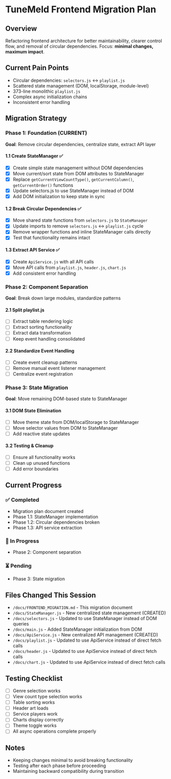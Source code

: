 # TuneMeld Frontend Migration Plan

## Overview

Refactoring frontend architecture for better maintainability, clearer control flow, and removal of circular dependencies. Focus: **minimal changes, maximum impact**.

## Current Pain Points

- Circular dependencies: `selectors.js` ↔ `playlist.js`
- Scattered state management (DOM, localStorage, module-level)
- 373-line monolithic `playlist.js`
- Complex async initialization chains
- Inconsistent error handling

## Migration Strategy

### Phase 1: Foundation (CURRENT)

**Goal**: Remove circular dependencies, centralize state, extract API layer

#### 1.1 Create StateManager ✅

- [x] Create simple state management without DOM dependencies
- [x] Move current/sort state from DOM attributes to StateManager
- [x] Replace `getCurrentViewCountType()`, `getCurrentColumn()`, `getCurrentOrder()` functions
- [x] Update selectors.js to use StateManager instead of DOM
- [x] Add DOM initialization to keep state in sync

#### 1.2 Break Circular Dependencies ✅

- [x] Move shared state functions from `selectors.js` to `StateManager`
- [x] Update imports to remove `selectors.js` ↔ `playlist.js` cycle
- [x] Remove wrapper functions and inline StateManager calls directly
- [x] Test that functionality remains intact

#### 1.3 Extract API Service ✅

- [x] Create `ApiService.js` with all API calls
- [x] Move API calls from `playlist.js`, `header.js`, `chart.js`
- [x] Add consistent error handling

### Phase 2: Component Separation

**Goal**: Break down large modules, standardize patterns

#### 2.1 Split playlist.js

- [ ] Extract table rendering logic
- [ ] Extract sorting functionality
- [ ] Extract data transformation
- [ ] Keep event handling consolidated

#### 2.2 Standardize Event Handling

- [ ] Create event cleanup patterns
- [ ] Remove manual event listener management
- [ ] Centralize event registration

### Phase 3: State Migration

**Goal**: Move remaining DOM-based state to StateManager

#### 3.1 DOM State Elimination

- [ ] Move theme state from DOM/localStorage to StateManager
- [ ] Move selector values from DOM to StateManager
- [ ] Add reactive state updates

#### 3.2 Testing & Cleanup

- [ ] Ensure all functionality works
- [ ] Clean up unused functions
- [ ] Add error boundaries

## Current Progress

### ✅ Completed

- Migration plan document created
- Phase 1.1: StateManager implementation
- Phase 1.2: Circular dependencies broken
- Phase 1.3: API service extraction

### 🔄 In Progress

- Phase 2: Component separation

### ⏳ Pending

- Phase 3: State migration

## Files Changed This Session

- `/docs/FRONTEND_MIGRATION.md` - This migration document
- `/docs/StateManager.js` - New centralized state management (CREATED)
- `/docs/selectors.js` - Updated to use StateManager instead of DOM queries
- `/docs/main.js` - Added StateManager initialization from DOM
- `/docs/ApiService.js` - New centralized API management (CREATED)
- `/docs/playlist.js` - Updated to use ApiService instead of direct fetch calls
- `/docs/header.js` - Updated to use ApiService instead of direct fetch calls
- `/docs/chart.js` - Updated to use ApiService instead of direct fetch calls

## Testing Checklist

- [ ] Genre selection works
- [ ] View count type selection works
- [ ] Table sorting works
- [ ] Header art loads
- [ ] Service players work
- [ ] Charts display correctly
- [ ] Theme toggle works
- [ ] All async operations complete properly

## Notes

- Keeping changes minimal to avoid breaking functionality
- Testing after each phase before proceeding
- Maintaining backward compatibility during transition
